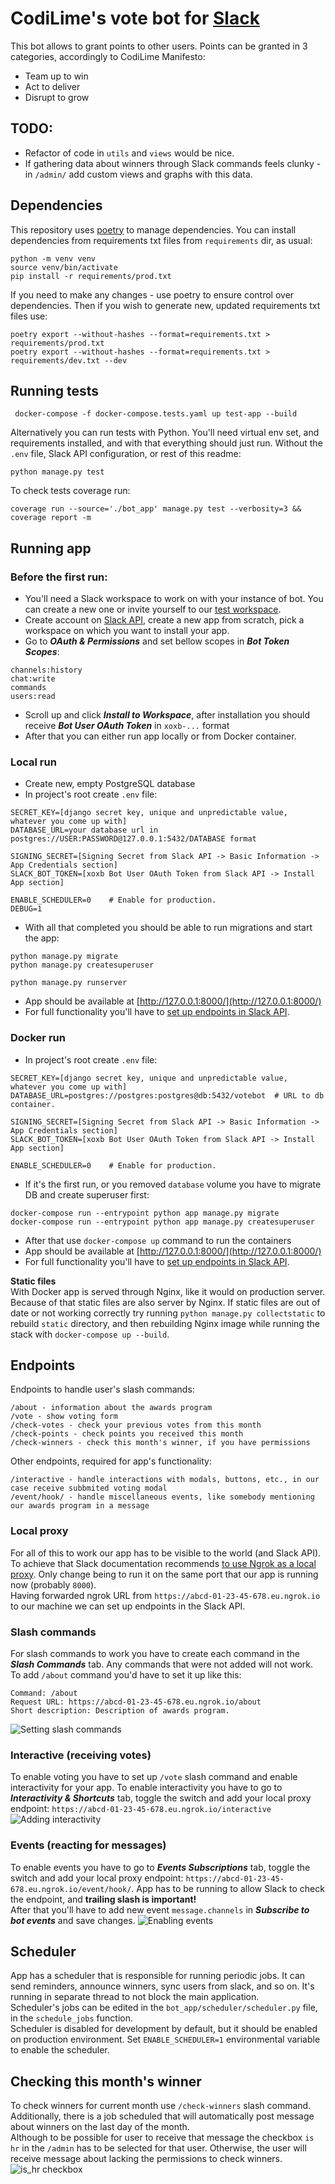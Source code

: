 # CodiLime's vote bot for [Slack](https://slack.com)

This bot allows to grant points to other users. Points can be granted in 3 categories,
accordingly to CodiLime Manifesto:
- Team up to win
- Act to deliver
- Disrupt to grow

## TODO:
- Refactor of code in `utils` and `views` would be nice. 
- If gathering data about winners through Slack commands feels clunky - in `/admin/` add custom views and graphs with this data.

## Dependencies
This repository uses [poetry](https://github.com/python-poetry/poetry) to manage dependencies.
You can install dependencies from requirements txt files from `requirements` dir, as usual:
```shell
python -m venv venv
source venv/bin/activate
pip install -r requirements/prod.txt
```
If you need to make any changes - use poetry to ensure control over dependencies. 
Then if you wish to generate new, updated requirements txt files use:
```shell
poetry export --without-hashes --format=requirements.txt > requirements/prod.txt
poetry export --without-hashes --format=requirements.txt > requirements/dev.txt --dev
```

## Running tests
```shell
 docker-compose -f docker-compose.tests.yaml up test-app --build
```
Alternatively you can run tests with Python. You'll need virtual env set, and requirements installed, and with that
everything should just run. Without the `.env` file, Slack API configuration, or rest of this readme:
```shell
python manage.py test
```
To check tests coverage run:
```shell
coverage run --source='./bot_app' manage.py test --verbosity=3 && coverage report -m
```

## Running app
### Before the first run:
- You'll need a Slack workspace to work on with your instance of bot. You can create a new one or invite yourself to our [test workspace](https://join.slack.com/t/programwyrniebot/shared_invite/zt-1ac7mt2iu-1VCqoLW6sHnave~Jur8AeQ).
- Create account on [Slack API](https://api.slack.com/), create a new app from scratch, pick a workspace on which you want to install your app.
- Go to ***OAuth & Permissions*** and set bellow scopes in ***Bot Token Scopes***:
```
channels:history
chat:write
commands
users:read
```
- Scroll up and click ***Install to Workspace***, after installation you should receive ***Bot User OAuth Token*** in `xoxb-...` format
- After that you can either run app locally or from Docker container.

### Local run
- Create new, empty PostgreSQL database
- In project's root create `.env` file:
```
SECRET_KEY=[django secret key, unique and unpredictable value, whatever you come up with]
DATABASE_URL=your database url in postgres://USER:PASSWORD@127.0.0.1:5432/DATABASE format

SIGNING_SECRET=[Signing Secret from Slack API -> Basic Information -> App Credentials section]
SLACK_BOT_TOKEN=[xoxb Bot User OAuth Token from Slack API -> Install App section]

ENABLE_SCHEDULER=0    # Enable for production.
DEBUG=1
```
- With all that completed you should be able to run migrations and start the app:
```shell
python manage.py migrate
python manage.py createsuperuser

python manage.py runserver
```
- App should be available at [http://127.0.0.1:8000/](http://127.0.0.1:8000/) 
- For full functionality you'll have to [set up endpoints in Slack API](#endpoints).

### Docker run
- In project's root create `.env` file:
```
SECRET_KEY=[django secret key, unique and unpredictable value, whatever you come up with]
DATABASE_URL=postgres://postgres:postgres@db:5432/votebot  # URL to db container.

SIGNING_SECRET=[Signing Secret from Slack API -> Basic Information -> App Credentials section]
SLACK_BOT_TOKEN=[xoxb Bot User OAuth Token from Slack API -> Install App section]

ENABLE_SCHEDULER=0    # Enable for production.
```
- If it's the first run, or you removed `database` volume you have to migrate DB and create superuser first:
```shell
docker-compose run --entrypoint python app manage.py migrate
docker-compose run --entrypoint python app manage.py createsuperuser
```
- After that use `docker-compose up` command to run the containers
- App should be available at [http://127.0.0.1:8000/](http://127.0.0.1:8000/) 
- For full functionality you'll have to [set up endpoints in Slack API](#endpoints).

**Static files**   
With Docker app is served through Nginx, like it would on production server. Because of that static files are also
server by Nginx. If static files are out of date or not working correctly try running `python manage.py collectstatic`
to rebuild `static` directory, and then rebuilding Nginx image while running the stack with `docker-compose up --build`.

## Endpoints
Endpoints to handle user's slash commands:
``` 
/about - information about the awards program
/vote - show voting form
/check-votes - check your previous votes from this month 
/check-points - check points you received this month
/check-winners - check this month's winner, if you have permissions
```
Other endpoints, required for app's functionality:
```
/interactive - handle interactions with modals, buttons, etc., in our case receive subbmited voting modal
/event/hook/ - handle miscellaneous events, like somebody mentioning our awards program in a message
```
### Local proxy
For all of this to work our app has to be visible to the world (and Slack API). To achieve that Slack documentation recommends 
[to use Ngrok as a local proxy](https://api.slack.com/start/building/bolt-python#ngrok).
Only change being to run it on the same port that our app is running now (probably `8000`).   
Having forwarded ngrok URL from `https://abcd-01-23-45-678.eu.ngrok.io` to our machine we can set up endpoints in the Slack API.

### Slash commands
For slash commands to work you have to create each command in the ***Slash Commands*** tab. 
Any commands that were not added will not work. To add `/about` command you'd have to set it up like this:
```
Command: /about
Request URL: https://abcd-01-23-45-678.eu.ngrok.io/about
Short description: Description of awards program.
```
![Setting slash commands](readme/slash_commands.png)

### Interactive (receiving votes)
To enable voting you have to set up `/vote` slash command and enable interactivity for your app.
To enable interactivity you have to go to ***Interactivity & Shortcuts*** tab, toggle the switch
and add your local proxy endpoint: `https://abcd-01-23-45-678.eu.ngrok.io/interactive`
![Adding interactivity](readme/interactive.png)

### Events (reacting for messages)
To enable events you have to go to ***Events Subscriptions*** tab, toggle the switch
and add your local proxy endpoint: `https://abcd-01-23-45-678.eu.ngrok.io/event/hook/`. 
App has to be running to allow Slack to check the endpoint, and **trailing slash is important!**  
After that you'll have to add new event `message.channels` in ***Subscribe to bot events*** and save changes.
![Enabling events](readme/events.png)

## Scheduler
App has a scheduler that is responsible for running periodic jobs. It can send reminders, announce winners, sync users
from slack, and so on. It's running in separate thread to not block the main application.    
Scheduler's jobs can be edited in the `bot_app/scheduler/scheduler.py` file, in the `schedule_jobs` function.   
Scheduler is disabled for development by default, but it should be enabled on production environment. 
Set `ENABLE_SCHEDULER=1` environmental variable to enable the scheduler.

## Checking this month's winner
To check winners for current month use `/check-winners` slash command. Additionally, there is a job scheduled
that will automatically post message about winners on the last day of the month.  
Although to be possible for user to receive that message the checkbox `is hr` in the `/admin` has to be selected 
for that user. Otherwise, the user will receive message about lacking the permissions to check winners.   
![is_hr checkbox](readme/is_hr.png)
